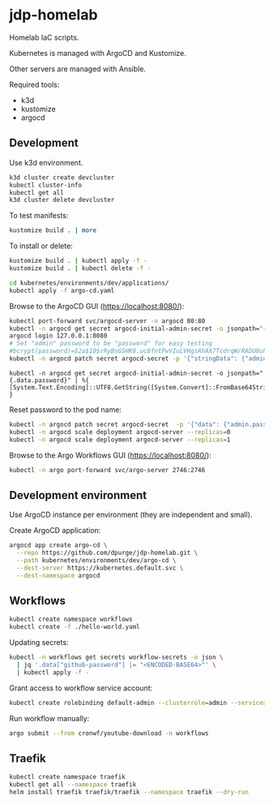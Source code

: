 # jdp-homelab

Homelab IaC scripts.

Kubernetes is managed with ArgoCD and Kustomize.

Other servers are managed with Ansible.

Required tools:

- k3d
- kustomize
- argocd

## Development

Use k3d environment.

```sh
k3d cluster create devcluster
kubectl cluster-info
kubectl get all
k3d cluster delete devcluster
```

To test manifests:

```sh
kustomize build . | more
```

To install or delete:

```sh
kustomize build . | kubectl apply -f -
kustomize build . | kubectl delete -f -
```

```sh
cd kubernetes/environments/dev/applications/
kubectl apply -f argo-cd.yaml
```

Browse to the ArgoCD GUI (<https://localhost:8080/>):

```sh
kubectl port-forward svc/argocd-server -n argocd 80:80
kubectl -n argocd get secret argocd-initial-admin-secret -o jsonpath="{.data.password}" | base64 -d
argocd login 127.0.0.1:8080
# Set "admin" password to be "password" for easy testing
#bcrypt(password)=$2a$10$rRyBsGSHK6.uc8fntPwVIuLVHgsAhAX7TcdrqW/RADU0uh7CaChLa
kubectl -n argocd patch secret argocd-secret -p '{"stringData": {"admin.password": "$2a$10$rRyBsGSHK6.uc8fntPwVIuLVHgsAhAX7TcdrqW/RADU0uh7CaChLa","admin.passwordMtime": "2023-10-02T21:47:40CEST"}}'
```

```pwsh
kubectl -n argocd get secret argocd-initial-admin-secret -o jsonpath="{.data.password}" | %{ [System.Text.Encoding]::UTF8.GetString([System.Convert]::FromBase64String($_)) }
```

Reset password to the pod name:

```sh
kubectl -n argocd patch secret argocd-secret  -p '{"data": {"admin.password": null, "admin.passwordMtime": null}}'
kubectl -n argocd scale deployment argocd-server --replicas=0
kubectl -n argocd scale deployment argocd-server --replicas=1
```

Browse to the Argo Workflows GUI (<https://localhost:8080/>):

```sh
kubectl -n argo port-forward svc/argo-server 2746:2746
```

## Development environment

Use ArgoCD instance per environment (they are independent and small).

Create ArgoCD application:

```sh
argocd app create argo-cd \
  --repo https://github.com/dpurge/jdp-homelab.git \
  --path kubernetes/environments/dev/argo-cd \
  --dest-server https://kubernetes.default.svc \
  --dest-namespace argocd
```

## Workflows

```sh
kubectl create namespace workflows
kubectl create -f ./hello-world.yaml  
```

Updating secrets:

```sh
kubectl -n workflows get secrets workflow-secrets -o json \
  | jq '.data["github-password"] |= "<ENCODED-BASE64>"' \
  | kubectl apply -f -
```

Grant access to workflow service account:

```sh
kubectl create rolebinding default-admin --clusterrole=admin --serviceaccount=workflows:default --namespace=workflows
```

Run workflow manually:

```sh
argo submit --from cronwf/youtube-download -n workflows
```

## Traefik

```sh
kubectl create namespace traefik
kubectl get all --namespace traefik
helm install traefik traefik/traefik --namespace traefik --dry-run
```
